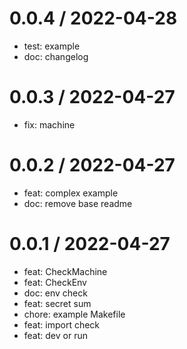 
0.0.4 / 2022-04-28
==================

* test: example
* doc: changelog

0.0.3 / 2022-04-27
==================

* fix: machine

0.0.2 / 2022-04-27
==================

* feat: complex example
* doc: remove base readme

0.0.1 / 2022-04-27
==================

* feat: CheckMachine
* feat: CheckEnv
* doc: env check
* feat: secret sum
* chore: example Makefile
* feat: import check
* feat: dev or run
